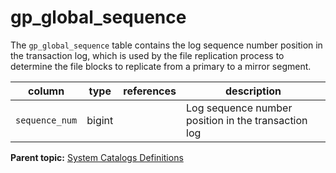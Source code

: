 # gp\_global\_sequence 

The `gp_global_sequence` table contains the log sequence number position in the transaction log, which is used by the file replication process to determine the file blocks to replicate from a primary to a mirror segment.

|column|type|references|description|
|------|----|----------|-----------|
|`sequence_num`|bigint| |Log sequence number position in the transaction log|

**Parent topic:** [System Catalogs Definitions](../system_catalogs/catalog_ref-html.html)

